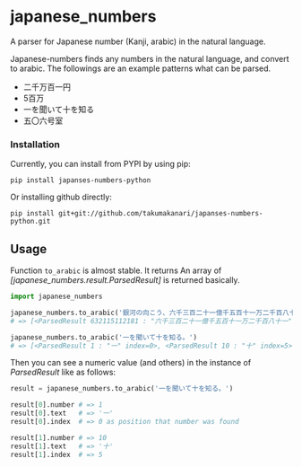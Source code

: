 # japanese_numbers

A parser for Japanese number (Kanji, arabic) in the natural language.

Japanese-numbers finds any numbers in the natural language, and convert to arabic.
The followings are an example patterns what can be parsed.

- 二千万百一円
- 5百万
- 一を聞いて十を知る
- 五〇六号室


### Installation

Currently, you can install from PYPI by using pip:

    pip install japanses-numbers-python

Or installing github directly:

    pip install git+git://github.com/takumakanari/japanses-numbers-python.git


## Usage

Function `to_arabic` is almost stable. It returns An array of *[japanese_numbers.result.ParsedResult]* is returned basically.

```python
import japanese_numbers

japanese_numbers.to_arabic('銀河の向こう、六千三百二十一億千五百十一万二千百八十一光年彼方。')
# => [<ParsedResult 632115112181 : "六千三百二十一億千五百十一万二千百八十一" index=7>]

japanese_numbers.to_arabic('一を聞いて十を知る。')
# => [<ParsedResult 1 : "一" index=0>, <ParsedResult 10 : "十" index=5>]

```

Then you can see a numeric value (and others) in the instance of *ParsedResult* like as follows:

```python
result = japanese_numbers.to_arabic('一を聞いて十を知る。')

result[0].number # => 1
result[0].text   # => '一'
result[0].index  # => 0 as position that number was found

result[1].number # => 10
result[1].text   # => '十'
result[1].index  # => 5

```


